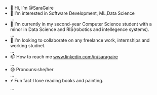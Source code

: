 - 👋 Hi, I’m @SaraGaire
- 👀 I’m interested in Software Development, ML,Data Science <br/>...
- 🌱 I’m currently in my second-year Computer Science student with a minor in Data Science and RIS(robotics and intellegence systems). <br/>...
- 💞️ I’m looking to collaborate on any freelance work, internships and working studnet.<br/>...
- 📫 How to reach me www.linkedin.com/in/saragaire <br/> ...
- 😄 Pronouns:she/her<br/> ...
- ⚡ Fun fact:I love reading books and painting.<br/>...

<!---
SaraGaire/SaraGaire is a ✨ special ✨ repository because its `README.md` (this file) appears on your GitHub profile.
You can click the Preview link to take a look at your changes.
--->
